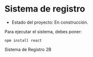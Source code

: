 <h1> Sistema de registro</h1>

- Estado del proyecto: En construcción.

Para ejecutar el sistema, debes poner:

```npm install react```

Sistema de Registro 2B
